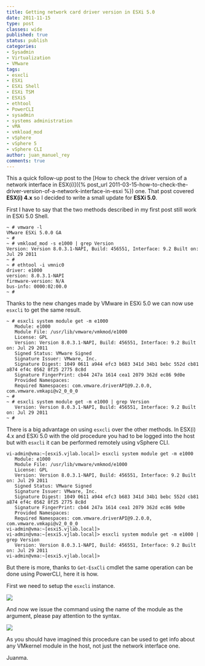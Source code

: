 ```yaml
---
title: Getting network card driver version in ESXi 5.0
date: 2011-11-15
type: post
classes: wide
published: true
status: publish
categories:
- Sysadmin
- Virtualization
- VMware
tags:
- esxcli
- ESXi
- ESXi Shell
- ESXi TSM
- ESXi5
- ethtool
- PowerCLI
- sysadmin
- systems administration
- vMA
- vmkload_mod
- vSphere
- vSphere 5
- vSphere CLI
author: juan_manuel_rey
comments: true
---
```


This a quick follow-up post to the [How to check the driver version of a network interface in ESX(i)]({% post_url 2011-03-15-how-to-check-the-driver-version-of-a-network-interface-in-esxi %}) one. That post covered **ESX(i) 4.x** so I decided to write a small update for **ESXi 5.0**.

First I have to say that the two methods described in my first post still work in ESXi 5.0 Shell.

```
~ # vmware -l
VMware ESXi 5.0.0 GA
~ #
~ # vmkload_mod -s e1000 | grep Version
Version: Version 8.0.3.1-NAPI, Build: 456551, Interface: 9.2 Built on: Jul 29 2011
~ #
~ # ethtool -i vmnic0
driver: e1000
version: 8.0.3.1-NAPI
firmware-version: N/A
bus-info: 0000:02:00.0
~ #
```

Thanks to the new changes made by VMware in ESXi 5.0 we can now use `esxcli` to get the same result.

```
~ # esxcli system module get -m e1000
   Module: e1000
   Module File: /usr/lib/vmware/vmkmod/e1000
   License: GPL
   Version: Version 8.0.3.1-NAPI, Build: 456551, Interface: 9.2 Built on: Jul 29 2011
   Signed Status: VMware Signed
   Signature Issuer: VMware, Inc.
   Signature Digest: 1049 0611 a944 efc3 b683 341d 34b1 bebc 552d cb81 a874 ef4c 0562 8f25 2775 8c8d
   Signature FingerPrint: cb44 247a 1614 cea1 2079 362d ec86 9d0e
   Provided Namespaces:
   Required Namespaces: com.vmware.driverAPI@9.2.0.0, com.vmware.vmkapi@v2_0_0_0
~ #
~ # esxcli system module get -m e1000 | grep Version
   Version: Version 8.0.3.1-NAPI, Build: 456551, Interface: 9.2 Built on: Jul 29 2011
~ #
```

There is a big advantage on using `esxcli` over the other methods. In ESX(i) 4.x and ESXi 5.0 with the old procedure you had to be logged into the host but with `esxcli` it can be performed remotely using vSphere CLI.

```
vi-admin@vma:~[esxi5.vjlab.local]> esxcli system module get -m e1000
   Module: e1000
   Module File: /usr/lib/vmware/vmkmod/e1000
   License: GPL
   Version: Version 8.0.3.1-NAPI, Build: 456551, Interface: 9.2 Built on: Jul 29 2011
   Signed Status: VMware Signed
   Signature Issuer: VMware, Inc.
   Signature Digest: 1049 0611 a944 efc3 b683 341d 34b1 bebc 552d cb81 a874 ef4c 0562 8f25 2775 8c8d
   Signature FingerPrint: cb44 247a 1614 cea1 2079 362d ec86 9d0e
   Provided Namespaces:
   Required Namespaces: com.vmware.driverAPI@9.2.0.0, com.vmware.vmkapi@v2_0_0_0
vi-admin@vma:~[esxi5.vjlab.local]>
vi-admin@vma:~[esxi5.vjlab.local]> esxcli system module get -m e1000 | grep Version
   Version: Version 8.0.3.1-NAPI, Build: 456551, Interface: 9.2 Built on: Jul 29 2011
vi-admin@vma:~[esxi5.vjlab.local]>
```

But there is more, thanks to `Get-EsxCli` cmdlet the same operation can be done using PowerCLI, here it is how.

First we need to setup the `esxcli` instance.

[![](/assets/assets/images/get-esxcli_instance.png)]({{site.url}}/assets/assets/images/get-esxcli_instance.png)

And now we issue the command using the name of the module as the argument, please pay attention to the syntax.

[![](/assets/assets/images/get-esxcli_get_nic_driver.png)]({{site.url}}/assets/assets/images/get-esxcli_get_nic_driver.png)

As you should have imagined this procedure can be used to get info about any VMkernel module in the host, not just the network interface one.

Juanma.
